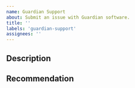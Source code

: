 ```yaml
---
name: Guardian Support
about: Submit an issue with Guardian software.
title: ''
labels: 'guardian-support'
assignees: ''
---
```

## Description
<!-- Please describe the issue in detail. Include logs, errors, and expected behavior. -->

## Recommendation
<!-- Not necessary, but feel free to recommend a way to fix the issue. -->
